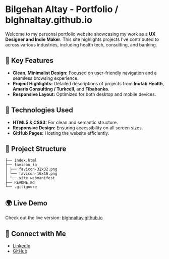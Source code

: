 # Bilgehan Altay - Portfolio / blghnaltay.github.io

Welcome to my personal portfolio website showcasing my work as a **UX Designer and Indie Maker**. This site highlights projects I've contributed to across various industries, including health tech, consulting, and banking.

## 🌟 Key Features
- **Clean, Minimalist Design:** Focused on user-friendly navigation and a seamless browsing experience.
- **Project Highlights:** Detailed descriptions of projects from **Inofab Health**, **Amaris Consulting / Turkcell**, and **Fibabanka**.
- **Responsive Layout:** Optimized for both desktop and mobile devices.

## 🚀 Technologies Used
- **HTML5 & CSS3:** For clean and semantic structure.
- **Responsive Design:** Ensuring accessibility on all screen sizes.
- **GitHub Pages:** Hosting the website efficiently.

## 📂 Project Structure
```
├── index.html
├── favicon_io
│ ├── favicon-32x32.png
│ └── favicon-16x16.png
│ └── site.webmanifest
├── README.md
└── .gitignore
```

## 🌍 Live Demo
Check out the live version: [blghnaltay.github.io](https://blghnaltay.github.io/)

## 🤝 Connect with Me
- [LinkedIn](https://www.linkedin.com/in/bilgehan-altay/)
- [GitHub](https://github.com/blghnaltay)

